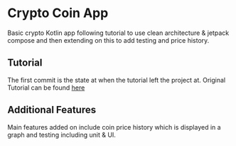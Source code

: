 # Crypto Coin App
Basic crypto Kotlin app following tutorial to use clean architecture & jetpack compose and then extending on this to add testing and price history.

## Tutorial
The first commit is the state at when the tutorial left the project at.
Original Tutorial can be found [here](https://www.youtube.com/watch?v=EF33KmyprEQ&ab_channel=PhilippLackner)

## Additional Features
Main features added on include coin price history which is displayed in a graph and testing including unit & UI.
